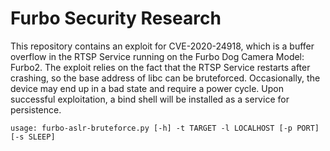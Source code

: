 # Furbo Security Research

This repository contains an exploit for CVE-2020-24918, which is a buffer overflow in the RTSP Service running on the Furbo Dog Camera Model: Furbo2. The exploit relies on the fact that the RTSP Service restarts after crashing, so the base address of libc can be bruteforced. Occasionally, the device may end up in a bad state and require a power cycle. Upon successful exploitation, a bind shell will be installed as a service for persistence.
```
usage: furbo-aslr-bruteforce.py [-h] -t TARGET -l LOCALHOST [-p PORT] [-s SLEEP]
```
